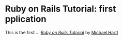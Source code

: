 # Ruby on Rails Tutorial: first pplication

This is the first....
[*Ruby on Rails Tutorial*](http://railstutorial.org/)
by [Michael Hartl](http://michalehartl.com/)
